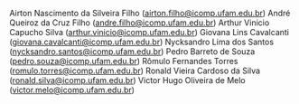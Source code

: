 Airton Nascimento da Silveira Filho (airton.filho@icomp.ufam.edu.br)
André Queiroz da Cruz Filho (andre.filho@icomp.ufam.edu.br)
Arthur Vinicio Capucho Silva (arthur.vinicio@icomp.ufam.edu.br)
Giovana Lins Cavalcanti (giovana.cavalcanti@icomp.ufam.edu.br)
Nycksandro Lima dos Santos (nycksandro.santos@icomp.ufam.edu.br)
Pedro Barreto de Souza (pedro.souza@icomp.ufam.edu.br)
Rômulo Fernandes Torres (romulo.torres@icomp.ufam.edu.br)
Ronald Vieira Cardoso da Silva (ronald.silva@icomp.ufam.edu.br)
Victor Hugo Oliveira de Melo (victor.melo@icomp.ufam.edu.br)
